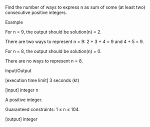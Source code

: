Find the number of ways to express n as sum of some (at least two) consecutive positive integers.

Example

For n = 9, the output should be
solution(n) = 2.

There are two ways to represent n = 9: 2 + 3 + 4 = 9 and 4 + 5 = 9.

For n = 8, the output should be
solution(n) = 0.

There are no ways to represent n = 8.

Input/Output

[execution time limit] 3 seconds (kt)

[input] integer n

A positive integer.

Guaranteed constraints:
1 ≤ n ≤ 104.

[output] integer